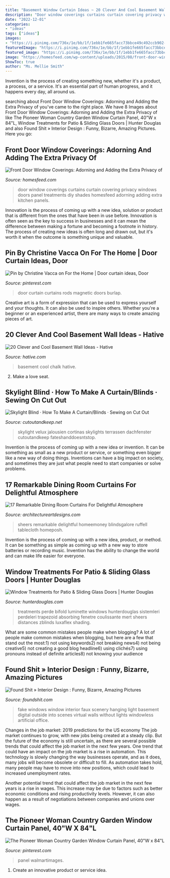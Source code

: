 ```yaml
---
title: "Basement Window Curtain Ideas ~ 20 Clever And Cool Basement Wall Ideas"
description: "Door window coverings curtains curtain covering privacy windows doors panel treatments diy shades homesfeed adorning adding extra kitchen panels"
date: "2022-12-01"
categories:
- "ideas"
tags: ["ideas"]
images:
- "https://i.pinimg.com/736x/1e/bb/1f/1ebb1fe665facc73bbce49c492ccb902--magnetic-curtain-rods-door-curtains.jpg"
featuredImage: "https://i.pinimg.com/736x/1e/bb/1f/1ebb1fe665facc73bbce49c492ccb902--magnetic-curtain-rods-door-curtains.jpg"
featured_image: "https://i.pinimg.com/736x/1e/bb/1f/1ebb1fe665facc73bbce49c492ccb902--magnetic-curtain-rods-door-curtains.jpg"
image: "https://homesfeed.com/wp-content/uploads/2015/08/front-door-window-curtains-and-front-door-window-coverings-plus-front-door-window-treatments-with-nice-shades.jpg"
ShowToc: true
author: "Ms. Mellie Smith"
---
```



Invention is the process of creating something new, whether it's a product, a process, or a service. It's an essential part of human progress, and it happens every day, all around us.

	

		
searching about Front Door Window Coverings: Adorning and Adding the Extra Privacy of you've came to the right place. We have 8 Images about Front Door Window Coverings: Adorning and Adding the Extra Privacy of like The Pioneer Woman Country Garden Window Curtain Panel, 40&quot;W x 84&quot;L, Window Treatments for Patio &amp; Sliding Glass Doors | Hunter Douglas and also Found Shit » Interior Design : Funny, Bizarre, Amazing Pictures. Here you go:
		
    
## Front Door Window Coverings: Adorning And Adding The Extra Privacy Of

<img loading=lazy src="https://homesfeed.com/wp-content/uploads/2015/08/front-door-window-curtains-and-front-door-window-coverings-plus-front-door-window-treatments-with-nice-shades.jpg" onerror="this.onerror=null;this.src='https://tse1.mm.bing.net/th?id=OIP.w9kOIvCxVH6iREQ7_jhcYgHaJ3&amp;pid=15.1';" alt="Front Door Window Coverings: Adorning and Adding the Extra Privacy of">

_Source: homesfeed.com_

>door window coverings curtains curtain covering privacy windows doors panel treatments diy shades homesfeed adorning adding extra kitchen panels. 

	

Innovation is the process of coming up with a new idea, solution or product that is different from the ones that have been in use before. Innovation is often seen as the key to success in businesses and it can mean the difference between making a fortune and becoming a footnote in history. The process of creating new ideas is often long and drawn out, but it's worth it when the outcome is something unique and valuable.

    
## Pin By Christine Vacca On For The Home | Door Curtain Ideas, Door

<img loading=lazy src="https://i.pinimg.com/736x/1e/bb/1f/1ebb1fe665facc73bbce49c492ccb902--magnetic-curtain-rods-door-curtains.jpg" onerror="this.onerror=null;this.src='https://tse3.mm.bing.net/th?id=OIP.dQFmu6xSzb7O-NEh0Uh9yQHaJ3&amp;pid=15.1';" alt="Pin by Christine Vacca on For the Home | Door curtain ideas, Door">

_Source: pinterest.com_

>door curtain curtains rods magnetic doors burlap. 

	

Creative art is a form of expression that can be used to express yourself and your thoughts. It can also be used to inspire others. Whether you're a beginner or an experienced artist, there are many ways to create amazing pieces of art.

    
## 20 Clever And Cool Basement Wall Ideas - Hative

<img loading=lazy src="https://hative.com/wp-content/uploads/2014/05/basement-wall-ideas/17-chalk-wall-basement.jpg" onerror="this.onerror=null;this.src='https://tse3.mm.bing.net/th?id=OIP.XIAcBqTxaZNxCML3d3ajDwHaLH&amp;pid=15.1';" alt="20 Clever and Cool Basement Wall Ideas - Hative">

_Source: hative.com_

>basement cool chalk hative. 

	

2. Make a love seat.

    
## Skylight Blind · How To Make A Curtain/Blinds · Sewing On Cut Out

<img loading=lazy src="https://images.coplusk.net/project_images/87392/image/DSCF1435_1301760285.jpg" onerror="this.onerror=null;this.src='https://tse3.mm.bing.net/th?id=OIP.suJ6IWxy1so5yTux47yVWwHaJ4&amp;pid=15.1';" alt="Skylight Blind · How To Make A Curtain/Blinds · Sewing on Cut Out">

_Source: cutoutandkeep.net_

>skylight velux jalousien cortinas skylights terrassen dachfenster cutoutandkeep fateshanddoesntstop. 

	

Invention is the process of coming up with a new idea or invention. It can be something as small as a new product or service, or something even bigger like a new way of doing things. Inventions can have a big impact on society, and sometimes they are just what people need to start companies or solve problems.

    
## 17 Remarkable Dining Room Curtains For Delightful Atmosphere

<img loading=lazy src="https://www.architectureartdesigns.com/wp-content/uploads/2015/12/112-630x555.jpg" onerror="this.onerror=null;this.src='https://tse3.mm.bing.net/th?id=OIP.4JvT8c-Hrf8k400otVly5wHaGh&amp;pid=15.1';" alt="17 Remarkable Dining Room Curtains For Delightful Atmosphere">

_Source: architectureartdesigns.com_

>sheers remarkable delightful homeemoney blindsgalore ruffell tablecloth homeposh. 

	

Invention is the process of coming up with a new idea, product, or method. It can be something as simple as coming up with a new way to store batteries or recording music. Invention has the ability to change the world and can make life easier for everyone.

    
## Window Treatments For Patio &amp; Sliding Glass Doors | Hunter Douglas

<img loading=lazy src="https://cdn2.hunterdouglas.com/static/metadata/patio-door-with-luminette-social.jpg" onerror="this.onerror=null;this.src='https://tse1.mm.bing.net/th?id=OIP.hmYY5XqcAdAln6oyCcFaRQHaD4&amp;pid=15.1';" alt="Window Treatments for Patio &amp; Sliding Glass Doors | Hunter Douglas">

_Source: hunterdouglas.com_

>treatments perde bifold luminette windows hunterdouglas sistemleri perdeleri trapezoid absorbing fenetre coulissante mert sheers distances zblinds luxaflex shading. 

	

What are some common mistakes people make when blogging?
A lot of people make common mistakes when blogging, but here are a few that stand out the most:1) not using keywords2) not breaking news4) not being creative5) not creating a good blog headline6) using clichés7) using pronouns instead of definite articles8) not knowing your audience

    
## Found Shit » Interior Design : Funny, Bizarre, Amazing Pictures

<img loading=lazy src="http://www.foundshit.com/pictures/design/fake-windows-hanging.jpg" onerror="this.onerror=null;this.src='https://tse3.mm.bing.net/th?id=OIP._U8fqosKrzI1xX2NKAisWwHaFL&amp;pid=15.1';" alt="Found Shit » Interior Design : Funny, Bizarre, Amazing Pictures">

_Source: foundshit.com_

>fake windows window interior faux scenery hanging light basement digital outside into scenes virtual walls without lights windowless artificial office. 

	

Changes in the job market: 2019 predictions for the US economy
The job market continues to grow, with new jobs being created at a steady clip. But the future of the economy is still uncertain, as there are several possible trends that could affect the job market in the next few years. 
One trend that could have an impact on the job market is a rise in automation. This technology is slowly changing the way businesses operate, and as it does, many jobs will become obsolete or difficult to fill. As automation takes hold, many people may have to move into new positions, which could lead to increased unemployment rates. 

Another potential trend that could affect the job market in the next few years is a rise in wages. This increase may be due to factors such as better economic conditions and rising productivity levels. However, it can also happen as a result of negotiations between companies and unions over wages.

    
## The Pioneer Woman Country Garden Window Curtain Panel, 40&quot;W X 84&quot;L

<img loading=lazy src="https://i.pinimg.com/736x/b8/d2/1f/b8d21f7efafaacbc8d960794f69e7032.jpg" onerror="this.onerror=null;this.src='https://tse4.mm.bing.net/th?id=OIP.8PhJ8PwxCeH8p4E1TzznZQAAAA&amp;pid=15.1';" alt="The Pioneer Woman Country Garden Window Curtain Panel, 40&quot;W x 84&quot;L">

_Source: pinterest.com_

>panel walmartimages. 

	

1. Create an innovative product or service idea.

